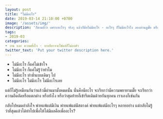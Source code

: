 ```yaml
---
layout: post
title: "ไม่มีอะไร"
date: 2019-03-14 21:10:00 +0700
image: '/assets/img/'
description: 'ก็ตามที่ว่า เพราะอะไรๆ จริงๆ แล้วก็คือไม่มีอะไร - อะไรๆ ก็ไม่มีอะไรไง ลองอ่านดูมั๊ย หรือว่าจะเอายังไง?'
tags:
- 2019-03
categories:
- งาน และ ความตั้งใจ - บางทีอาจจะใช่แต่ก็ไม่ลงตัว
twitter_text: 'Put your twitter description here.'
---
```

- ไม่มีอะไร ก็แค่ไม่เข้าใจ
- ไม่มีอะไร ก็แค่ไม่รู้ว่าทำไม
- ไม่มีอะไร ทำซ้ำแบบเดิมๆ ไป
- ไม่มีอะไร ไม่มีอะไร ไม่มีอะไรเลย

แต่ก็ไม่รู้เหมือนกันว่าแล้วมี่ผ่านมามั้งหมดนั้น นั่นคือมีอะไร จะเรียกว่ามีความพยายามมั๊ย จะเรียกว่าความอึดอัดหรือแตกต่าง หรือยังไง หรือว่าสุดท้ายก็เข้ารีตเดิมด้วยกันทุกคน เราเองก็เช่นกัน

กลับไปหมดกำลังใจ พ่ายแพ้แต่มีเงิน พ่ายแพ้แต่มีสตางค์ พ่ายแพ้แต่มีอะไรๆ หลายอย่าง แต่กลับไม่รู้ว่าที่สุดแล้วได้ทำไปเพื่อให้ได้มีผลคือเพื่ออะไร?
